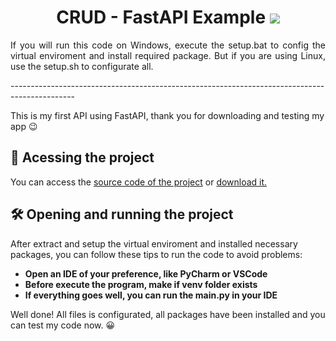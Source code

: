 <body>
  <h1 align="center">
    CRUD - FastAPI Example
    <img src="https://img.shields.io/badge/python-3670A0?style=for-the-badge&logo=python&logoColor=ffdd54">
  </h1>
  <p align="justify">
      If you will run this code on Windows, execute the setup.bat to config the virtual enviroment
      and install required package. But if you are using Linux, use the setup.sh to configurate all.
  </p>
  ----------------------------------------------------------------------------------------------
  <p>
    This is my first API using FastAPI, thank you for downloading and testing my app 😉
  </p>
  <h2>📁 Acessing the project</h2>
  <p>
    You can access the <a href="[https://github.com/erikgabriel07/FastAPI-Python/](https://github.com/erikgabriel07/FastAPI-Python/tree/main/source)">source code of the project</a> or <a href="https://github.com/erikgabriel07/FastAPI-Python/archive/refs/heads/main.zip">download it.</a>
  </p>
  <h2>🛠️ Opening and running the project</h2>
  <p>
    After extract and setup the virtual enviroment and installed necessary packages,
    you can follow these tips to run the code to avoid problems:
  </p>
  <ul>
    <li><b>Open an IDE of your preference, like PyCharm or VSCode</b></li>
    <li><b>Before execute the program, make if venv folder exists</b></li>
    <li><b>If everything goes well, you can run the main.py in your IDE</b></li>
  </ul>
  <p>
    Well done! All files is configurated, all packages have been installed and you can test my code now. 😀
  </p>
</body>
